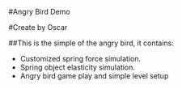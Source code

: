#Angry Bird Demo

#Create by Oscar

##This is the simple of the angry bird, it contains:
* Customized spring force simulation.
* Spring object elasticity simulation.
* Angry bird game play and simple level setup
